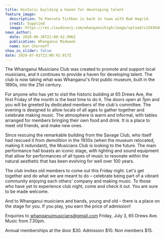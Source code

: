 ```yaml
---
title: Historic building a haven for developing talent
feature_image:
  description: Te Paerata Tichbon is back in town with Bad Hagrid.
  credit: Supplied
  image: https://res.cloudinary.com/whanganuihigh/image/upload/v1593640903/News/Te_Paerata_Tichbon._Midweek_1.7.20.jpg
news_author:
  date: 2020-06-30T22:00:42.996Z
  publication: Whanganui Midweek
  name: Ken Chernoff
show_in_slider: false
date: 2020-07-01T22:00:43.017Z
---
```

The Whanganui Musicians Club was created to promote and support local musicians, and it continues to provide a haven for developing talent. The club is now taking what was Whanganui's first public museum, built in the 1890s, into the 21st century.

For anyone who has yet to visit the historic building at 65 Drews Ave, the first Friday of the month is the best time to do it. The doors open at 7pm and you will be greeted by dedicated members of the club's committee. The evening is designed to allow locals of all ages to gather together and celebrate making music. The atmosphere is warm and informal, with tables arranged for members bringing their own food and drink. It is a place to meet old friends, and make new ones.

Since rescuing the remarkable building from the Savage Club, who itself had rescued it from demolition in the 1930s (when the museum relocated, making it redundant), the Musicians Club is looking to the future. The main performance hall boasts an iconic stage, with lighting and sound equipment that allow for performances of all types of music to resonate within the natural aesthetic that has been evolving for well over 100 years.

The club invites old members to come out this Friday night. Let's get together and do what we are meant to do – celebrate being part of a vibrant community enjoying each others' company and making music. To those who have yet to experience club night, come and check it out. You are sure to be made welcome.

And to Whanganui musicians and bands, young and old – there is a place on the stage for you. If you play, you earn the price of admission!

Enquiries to whanganuimusicians@gmail.com
Friday, July 3, 65 Drews Ave. Music from 7.30pm.  

Annual memberships at the door $30. Admission $10. Non members $15.
